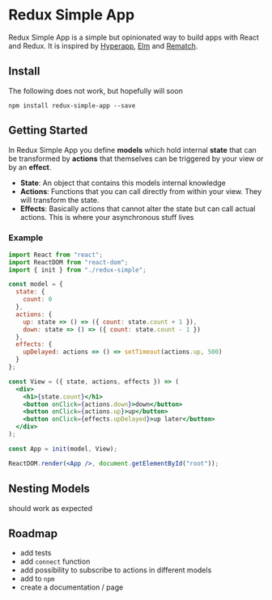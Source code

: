 # Redux Simple App

Redux Simple App is a simple but opinionated way to build apps with React and Redux. It is inspired by [Hyperapp](https://hyperapp.js.org/), [Elm](http://elm-lang.org/) and [Rematch](https://rematch.gitbooks.io/rematch/#getting-started).

## Install

The following does not work, but hopefully will soon

```
npm install redux-simple-app --save
```

## Getting Started

In Redux Simple App you define **models** which hold internal **state** that can be transformed by **actions** that themselves can be triggered by your view or by an **effect**.

* **State**: An object that contains this models internal knowledge
* **Actions**: Functions that you can call directly from within your view. They will transform the state.
* **Effects**: Basically actions that cannot alter the state but can call actual actions. This is where your asynchronous stuff lives

### Example

```jsx
import React from "react";
import ReactDOM from "react-dom";
import { init } from "./redux-simple";

const model = {
  state: {
    count: 0
  },
  actions: {
    up: state => () => ({ count: state.count + 1 }),
    down: state => () => ({ count: state.count - 1 })
  },
  effects: {
    upDelayed: actions => () => setTimeout(actions.up, 500)
  }
};

const View = ({ state, actions, effects }) => (
  <div>
    <h1>{state.count}</h1>
    <button onClick={actions.down}>down</button>
    <button onClick={actions.up}>up</button>
    <button onClick={effects.upDelayed}>up later</button>
  </div>
);

const App = init(model, View);

ReactDOM.render(<App />, document.getElementById("root"));
```

## Nesting Models

should work as expected

## Roadmap

* add tests
* add `connect` function
* add possibility to subscribe to actions in different models
* add to `npm`
* create a documentation / page
